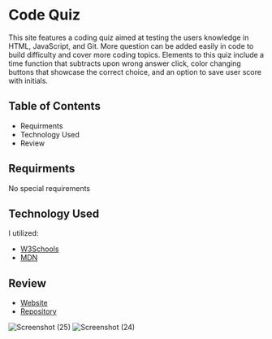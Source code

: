 # Code Quiz
This site features a coding quiz aimed at testing the users knowledge in HTML, JavaScript, and Git. More question can be added easily in code to build difficulty and cover more coding topics. Elements to this quiz include a time function that subtracts upon wrong answer click, color changing buttons that showcase the correct choice, and an option to save user score with initials. 

## Table of Contents

- Requirments
- Technology Used
- Review

## Requirments
No special requirements

## Technology Used
I utilized:
- [W3Schools](https://www.w3schools.com/)
- [MDN](https://developer.mozilla.org/en-US/)

## Review
- [Website](https://lexikhecht.github.io/codeQuiz/)
- [Repository](https://github.com/LexiKHecht/codeQuiz)
  
![Screenshot (25)](https://github.com/LexiKHecht/codeQuiz/assets/145725343/4357787b-ccf6-4f51-98fb-322d9a52074b)
![Screenshot (24)](https://github.com/LexiKHecht/codeQuiz/assets/145725343/cf84df32-7a64-4617-aa4e-698e06723bc7)
